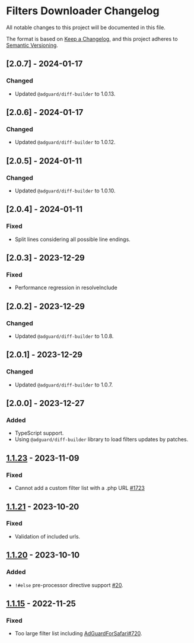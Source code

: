 # Filters Downloader Changelog

All notable changes to this project will be documented in this file.

The format is based on [Keep a Changelog](https://keepachangelog.com/en/1.0.0/),
and this project adheres to [Semantic Versioning](https://semver.org/spec/v2.0.0.html).

## [2.0.7] - 2024-01-17

### Changed

- Updated `@adguard/diff-builder` to 1.0.13.


## [2.0.6] - 2024-01-17

### Changed

- Updated `@adguard/diff-builder` to 1.0.12.


## [2.0.5] - 2024-01-11

### Changed

- Updated `@adguard/diff-builder` to 1.0.10.


## [2.0.4] - 2024-01-11

### Fixed

- Split lines considering all possible line endings.


## [2.0.3] - 2023-12-29

### Fixed

- Performance regression in resolveInclude


## [2.0.2] - 2023-12-29

### Changed

- Updated `@adguard/diff-builder` to 1.0.8.


## [2.0.1] - 2023-12-29

### Changed

- Updated `@adguard/diff-builder` to 1.0.7.


## [2.0.0] - 2023-12-27

### Added

- TypeScript support.
- Using `@adguard/diff-builder` library to load filters updates by patches.


## [1.1.23] - 2023-11-09

### Fixed

- Cannot add a custom filter list with a .php URL [#1723](https://github.com/AdguardTeam/AdguardBrowserExtension/issues/1723)


## [1.1.21] - 2023-10-20

### Fixed

- Validation of included urls.


## [1.1.20] - 2023-10-10

### Added

- `!#else` pre-processor directive support [#20](https://github.com/AdguardTeam/FiltersDownloader/issues/20).


## [1.1.15] - 2022-11-25

### Fixed

- Too large filter list including [AdGuardForSafari#720](https://github.com/AdguardTeam/AdGuardForSafari/issues/720).


[1.2.0]: https://github.com/AdguardTeam/FiltersDownloader/compare/v1.1.23...v1.2.0
[1.1.23]: https://github.com/AdguardTeam/FiltersDownloader/compare/v1.1.21...v1.1.23
[1.1.21]: https://github.com/AdguardTeam/FiltersDownloader/compare/v1.1.20...v1.1.21
[1.1.20]: https://github.com/AdguardTeam/FiltersDownloader/compare/v1.1.15...v1.1.20
[1.1.15]: https://github.com/AdguardTeam/FiltersDownloader/compare/v1.1.14...v1.1.15
